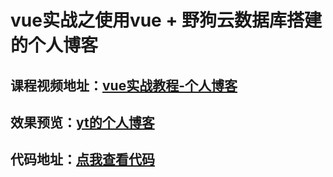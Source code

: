 # vue实战之使用vue + 野狗云数据库搭建的个人博客
## 课程视频地址：[vue实战教程-个人博客](https://study.163.com/course/courseMain.htm?courseId=1004735003)
## 效果预览：[yt的个人博客](https://ytxka.github.io/blog/)
## 代码地址：[点我查看代码](https://gitee.com/yanting0421/netease_cloud_classroom/tree/master/personal-blog)